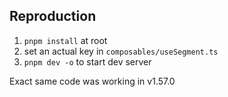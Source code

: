 ## Reproduction


1. `pnpm install` at root
2. set an actual key in `composables/useSegment.ts`
3. `pnpm dev -o` to start dev server

Exact same code was working in v1.57.0


